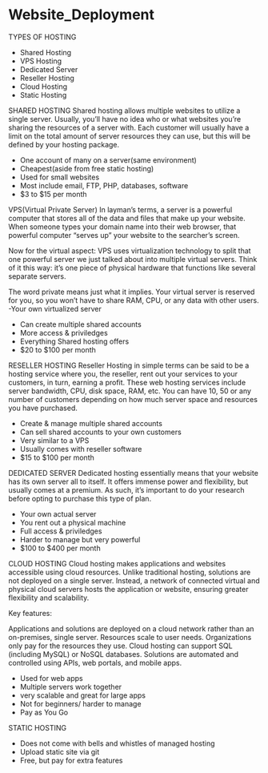 # Website_Deployment

TYPES OF HOSTING
- Shared Hosting
- VPS Hosting
- Dedicated Server
- Reseller Hosting
- Cloud Hosting
- Static Hosting

SHARED HOSTING
Shared hosting allows multiple websites to utilize a single server. Usually, you’ll have no idea who or what websites you’re sharing the resources of a server with. Each customer will usually have a limit on the total amount of server resources they can use, but this will be defined by your hosting package.
- One account of many on a server(same environment)
- Cheapest(aside from free static hosting)
- Used for small websites
- Most include email, FTP, PHP, databases, software
- $3 to $15 per month

VPS(Virtual Private Server)
In layman’s terms, a server is a powerful computer that stores all of the data and files that make up your website. When someone types your domain name into their web browser, that powerful computer “serves up” your website to the searcher’s screen.

Now for the virtual aspect: VPS uses virtualization technology to split that one powerful server we just talked about into multiple virtual servers. Think of it this way: it’s one piece of physical hardware that functions like several separate servers.

The word private means just what it implies. Your virtual server is reserved for you, so you won’t have to share RAM, CPU, or any data with other users.
-Your own virtualized server
- Can create multiple shared accounts
- More access & priviledges
- Everything Shared hosting offers
- $20 to $100 per month

RESELLER HOSTING
Reseller Hosting in simple terms can be said to be a hosting service where you, the reseller, rent out your services to your customers, in turn, earning a profit. These web hosting services include server bandwidth, CPU, disk space, RAM, etc. You can have 10, 50 or any number of customers depending on how much server space and resources you have purchased.
- Create & manage multiple shared accounts
- Can sell shared accounts to your own customers
- Very similar to a VPS
- Usually comes with reseller software
- $15 to $100 per month

DEDICATED SERVER
Dedicated hosting essentially means that your website has its own server all to itself. It offers immense power and flexibility, but usually comes at a premium. As such, it’s important to do your research before opting to purchase this type of plan.
- Your own actual server
- You rent out a physical machine
- Full access & priviledges
- Harder to manage but very powerful
- $100 to $400 per month

CLOUD HOSTING
Cloud hosting makes applications and websites accessible using cloud resources. Unlike traditional hosting, solutions are not deployed on a single server. Instead, a network of connected virtual and physical cloud servers hosts the application or website, ensuring greater flexibility and scalability.
 

Key features:

Applications and solutions are deployed on a cloud network rather than an on-premises, single server.
Resources scale to user needs.
Organizations only pay for the resources they use.
Cloud hosting can support SQL (including MySQL) or NoSQL databases.
Solutions are automated and controlled using APIs, web portals, and mobile apps.
- Used for web apps
- Multiple servers work together
- very scalable and great for large apps
- Not for beginners/ harder to manage
- Pay as You Go

STATIC HOSTING
- Does not come with bells and whistles of managed hosting
- Upload static site via git
- Free, but pay for extra features
